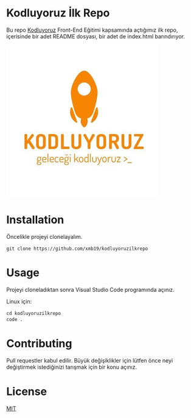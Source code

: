 # Kodluyoruz İlk Repo


Bu repo [Kodluyoruz](https://kodluyoruz.org) Front-End Eğitimi kapsamında açtığımız ilk repo, içerisinde bir adet README dosyası, bir adet de index.html barındırıyor.

![Kodluyoruz Logo](https://raw.githubusercontent.com/Kodluyoruz/taskforce/git/git/markdown-nedir-nasil-kullaniriz-/figures/kodluyoruz_logo.jpg)

# Installation


Öncelikle projeyi clonelayalım.

```
git clone https://github.com/xmb19/kodluyoruzilkrepo
```

# Usage 
Projeyi cloneladıktan sonra Visual Studio Code programında açınız.

Linux için:
```
cd kodluyoruzilkrepo
code .
```
# Contributing

Pull requestler kabul edilir. Büyük değişiklikler için lütfen önce neyi değiştirmek istediğinizi tarışmak için bir konu açınız.

# License 

[MIT](C:\Users\xmb01\Documents\GitHub\kodluyoruzilkrepo\LICENSE)


